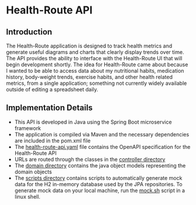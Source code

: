 # Health-Route API

## Introduction

The Health-Route application is designed to track health metrics and generate useful diagrams and
    charts that clearly display trends over time. The API provides the ability to interface with
    the Health-Route UI that will begin development shortly. The idea for Health-Route came about
    because I wanted to be able to access data about my nutritional habits, medication history,
    body-weight trends, exercise habits, and other health related metrics, from a single application;
    something not currently widely available outside of editing a spreadsheet daily.

## Implementation Details

* This API is developed in Java using the Spring Boot microservice framework
* The application is compiled via Maven and the necessary dependencies are included in the pom.xml file
* The [health-route-api.yaml](./health-route-api.yaml) file contains the OpenAPI specification for the
    Health-Route API
* URLs are routed through the classes in the [controller directory](./src/main/java/dev/joshtaylor/healthrouteapi/controller)
* The [domain directory](./src/main/java/dev/joshtaylor/healthrouteapi/domain) contains the java object models
    representing the domain objects
* The [scripts directory](./scripts) contains scripts to automatically generate mock data for the H2 in-memory
database used by the JPA repositories. To generate mock data on your local machine, run the 
[mock.sh](./scripts/mock.sh) script in a linux shell.